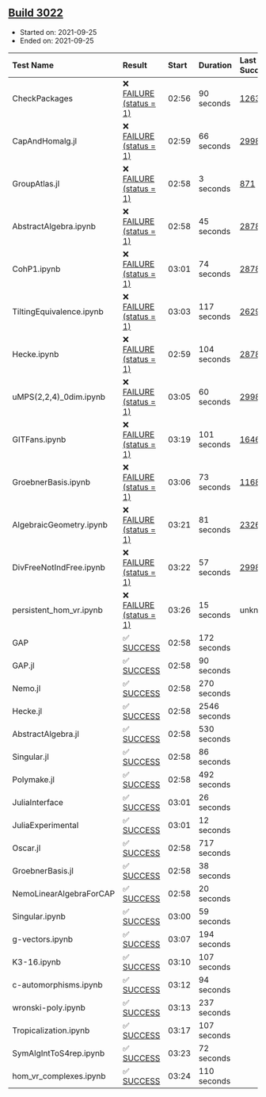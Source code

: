 ## [Build 3022](https://oscarci.mathematik.uni-kl.de/job/oscar-stable/3022/)

* Started on: 2021-09-25
* Ended on: 2021-09-25

| Test Name    | Result | Start | Duration | Last Success | First Failure |
|:-------------|:-------|:------|:---------|:-------------|:--------------|
| CheckPackages | ❌ [FAILURE (status = 1)](https://oscarci.mathematik.uni-kl.de/job/oscar-stable/3022/artifact/logs/build-3022/CheckPackages.log) | 02:56 | 90 seconds | [1263](https://oscarci.mathematik.uni-kl.de/job/oscar-stable/1263/) | [1264](https://oscarci.mathematik.uni-kl.de/job/oscar-stable/1264/) |
| CapAndHomalg.jl | ❌ [FAILURE (status = 1)](https://oscarci.mathematik.uni-kl.de/job/oscar-stable/3022/artifact/logs/build-3022/CapAndHomalg.jl.log) | 02:59 | 66 seconds | [2998](https://oscarci.mathematik.uni-kl.de/job/oscar-stable/2998/) | [2999](https://oscarci.mathematik.uni-kl.de/job/oscar-stable/2999/) |
| GroupAtlas.jl | ❌ [FAILURE (status = 1)](https://oscarci.mathematik.uni-kl.de/job/oscar-stable/3022/artifact/logs/build-3022/GroupAtlas.jl.log) | 02:58 | 3 seconds | [871](https://oscarci.mathematik.uni-kl.de/job/oscar-stable/871/) | [872](https://oscarci.mathematik.uni-kl.de/job/oscar-stable/872/) |
| AbstractAlgebra.ipynb | ❌ [FAILURE (status = 1)](https://oscarci.mathematik.uni-kl.de/job/oscar-stable/3022/artifact/logs/build-3022/AbstractAlgebra.ipynb.log) | 02:58 | 45 seconds | [2878](https://oscarci.mathematik.uni-kl.de/job/oscar-stable/2878/) | [2879](https://oscarci.mathematik.uni-kl.de/job/oscar-stable/2879/) |
| CohP1.ipynb | ❌ [FAILURE (status = 1)](https://oscarci.mathematik.uni-kl.de/job/oscar-stable/3022/artifact/logs/build-3022/CohP1.ipynb.log) | 03:01 | 74 seconds | [2878](https://oscarci.mathematik.uni-kl.de/job/oscar-stable/2878/) | [2879](https://oscarci.mathematik.uni-kl.de/job/oscar-stable/2879/) |
| TiltingEquivalence.ipynb | ❌ [FAILURE (status = 1)](https://oscarci.mathematik.uni-kl.de/job/oscar-stable/3022/artifact/logs/build-3022/TiltingEquivalence.ipynb.log) | 03:03 | 117 seconds | [2629](https://oscarci.mathematik.uni-kl.de/job/oscar-stable/2629/) | [2630](https://oscarci.mathematik.uni-kl.de/job/oscar-stable/2630/) |
| Hecke.ipynb | ❌ [FAILURE (status = 1)](https://oscarci.mathematik.uni-kl.de/job/oscar-stable/3022/artifact/logs/build-3022/Hecke.ipynb.log) | 02:59 | 104 seconds | [2878](https://oscarci.mathematik.uni-kl.de/job/oscar-stable/2878/) | [2879](https://oscarci.mathematik.uni-kl.de/job/oscar-stable/2879/) |
| uMPS(2,2,4)_0dim.ipynb | ❌ [FAILURE (status = 1)](https://oscarci.mathematik.uni-kl.de/job/oscar-stable/3022/artifact/logs/build-3022/uMPS-2-2-4-_0dim.ipynb.log) | 03:05 | 60 seconds | [2998](https://oscarci.mathematik.uni-kl.de/job/oscar-stable/2998/) | [2999](https://oscarci.mathematik.uni-kl.de/job/oscar-stable/2999/) |
| GITFans.ipynb | ❌ [FAILURE (status = 1)](https://oscarci.mathematik.uni-kl.de/job/oscar-stable/3022/artifact/logs/build-3022/GITFans.ipynb.log) | 03:19 | 101 seconds | [1646](https://oscarci.mathematik.uni-kl.de/job/oscar-stable/1646/) | [1647](https://oscarci.mathematik.uni-kl.de/job/oscar-stable/1647/) |
| GroebnerBasis.ipynb | ❌ [FAILURE (status = 1)](https://oscarci.mathematik.uni-kl.de/job/oscar-stable/3022/artifact/logs/build-3022/GroebnerBasis.ipynb.log) | 03:06 | 73 seconds | [1168](https://oscarci.mathematik.uni-kl.de/job/oscar-stable/1168/) | [1169](https://oscarci.mathematik.uni-kl.de/job/oscar-stable/1169/) |
| AlgebraicGeometry.ipynb | ❌ [FAILURE (status = 1)](https://oscarci.mathematik.uni-kl.de/job/oscar-stable/3022/artifact/logs/build-3022/AlgebraicGeometry.ipynb.log) | 03:21 | 81 seconds | [2326](https://oscarci.mathematik.uni-kl.de/job/oscar-stable/2326/) | [2327](https://oscarci.mathematik.uni-kl.de/job/oscar-stable/2327/) |
| DivFreeNotIndFree.ipynb | ❌ [FAILURE (status = 1)](https://oscarci.mathematik.uni-kl.de/job/oscar-stable/3022/artifact/logs/build-3022/DivFreeNotIndFree.ipynb.log) | 03:22 | 57 seconds | [2998](https://oscarci.mathematik.uni-kl.de/job/oscar-stable/2998/) | [2999](https://oscarci.mathematik.uni-kl.de/job/oscar-stable/2999/) |
| persistent_hom_vr.ipynb | ❌ [FAILURE (status = 1)](https://oscarci.mathematik.uni-kl.de/job/oscar-stable/3022/artifact/logs/build-3022/persistent_hom_vr.ipynb.log) | 03:26 | 15 seconds | unknown | unknown |
| GAP | ✅ [SUCCESS](https://oscarci.mathematik.uni-kl.de/job/oscar-stable/3022/artifact/logs/build-3022/GAP.log) | 02:58 | 172 seconds |  |  |
| GAP.jl | ✅ [SUCCESS](https://oscarci.mathematik.uni-kl.de/job/oscar-stable/3022/artifact/logs/build-3022/GAP.jl.log) | 02:58 | 90 seconds |  |  |
| Nemo.jl | ✅ [SUCCESS](https://oscarci.mathematik.uni-kl.de/job/oscar-stable/3022/artifact/logs/build-3022/Nemo.jl.log) | 02:58 | 270 seconds |  |  |
| Hecke.jl | ✅ [SUCCESS](https://oscarci.mathematik.uni-kl.de/job/oscar-stable/3022/artifact/logs/build-3022/Hecke.jl.log) | 02:58 | 2546 seconds |  |  |
| AbstractAlgebra.jl | ✅ [SUCCESS](https://oscarci.mathematik.uni-kl.de/job/oscar-stable/3022/artifact/logs/build-3022/AbstractAlgebra.jl.log) | 02:58 | 530 seconds |  |  |
| Singular.jl | ✅ [SUCCESS](https://oscarci.mathematik.uni-kl.de/job/oscar-stable/3022/artifact/logs/build-3022/Singular.jl.log) | 02:58 | 86 seconds |  |  |
| Polymake.jl | ✅ [SUCCESS](https://oscarci.mathematik.uni-kl.de/job/oscar-stable/3022/artifact/logs/build-3022/Polymake.jl.log) | 02:58 | 492 seconds |  |  |
| JuliaInterface | ✅ [SUCCESS](https://oscarci.mathematik.uni-kl.de/job/oscar-stable/3022/artifact/logs/build-3022/JuliaInterface.log) | 03:01 | 26 seconds |  |  |
| JuliaExperimental | ✅ [SUCCESS](https://oscarci.mathematik.uni-kl.de/job/oscar-stable/3022/artifact/logs/build-3022/JuliaExperimental.log) | 03:01 | 12 seconds |  |  |
| Oscar.jl | ✅ [SUCCESS](https://oscarci.mathematik.uni-kl.de/job/oscar-stable/3022/artifact/logs/build-3022/Oscar.jl.log) | 02:58 | 717 seconds |  |  |
| GroebnerBasis.jl | ✅ [SUCCESS](https://oscarci.mathematik.uni-kl.de/job/oscar-stable/3022/artifact/logs/build-3022/GroebnerBasis.jl.log) | 02:58 | 38 seconds |  |  |
| NemoLinearAlgebraForCAP | ✅ [SUCCESS](https://oscarci.mathematik.uni-kl.de/job/oscar-stable/3022/artifact/logs/build-3022/NemoLinearAlgebraForCAP.log) | 02:58 | 20 seconds |  |  |
| Singular.ipynb | ✅ [SUCCESS](https://oscarci.mathematik.uni-kl.de/job/oscar-stable/3022/artifact/logs/build-3022/Singular.ipynb.log) | 03:00 | 59 seconds |  |  |
| g-vectors.ipynb | ✅ [SUCCESS](https://oscarci.mathematik.uni-kl.de/job/oscar-stable/3022/artifact/logs/build-3022/g-vectors.ipynb.log) | 03:07 | 194 seconds |  |  |
| K3-16.ipynb | ✅ [SUCCESS](https://oscarci.mathematik.uni-kl.de/job/oscar-stable/3022/artifact/logs/build-3022/K3-16.ipynb.log) | 03:10 | 107 seconds |  |  |
| c-automorphisms.ipynb | ✅ [SUCCESS](https://oscarci.mathematik.uni-kl.de/job/oscar-stable/3022/artifact/logs/build-3022/c-automorphisms.ipynb.log) | 03:12 | 94 seconds |  |  |
| wronski-poly.ipynb | ✅ [SUCCESS](https://oscarci.mathematik.uni-kl.de/job/oscar-stable/3022/artifact/logs/build-3022/wronski-poly.ipynb.log) | 03:13 | 237 seconds |  |  |
| Tropicalization.ipynb | ✅ [SUCCESS](https://oscarci.mathematik.uni-kl.de/job/oscar-stable/3022/artifact/logs/build-3022/Tropicalization.ipynb.log) | 03:17 | 107 seconds |  |  |
| SymAlgIntToS4rep.ipynb | ✅ [SUCCESS](https://oscarci.mathematik.uni-kl.de/job/oscar-stable/3022/artifact/logs/build-3022/SymAlgIntToS4rep.ipynb.log) | 03:23 | 72 seconds |  |  |
| hom_vr_complexes.ipynb | ✅ [SUCCESS](https://oscarci.mathematik.uni-kl.de/job/oscar-stable/3022/artifact/logs/build-3022/hom_vr_complexes.ipynb.log) | 03:24 | 110 seconds |  |  |
